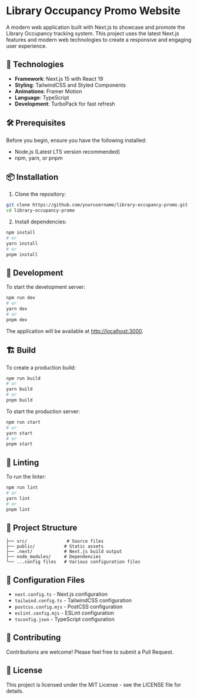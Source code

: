 # Library Occupancy Promo Website

A modern web application built with Next.js to showcase and promote the Library Occupancy tracking system. This project uses the latest Next.js features and modern web technologies to create a responsive and engaging user experience.

## 🚀 Technologies

- **Framework**: Next.js 15 with React 19
- **Styling**: TailwindCSS and Styled Components
- **Animations**: Framer Motion
- **Language**: TypeScript
- **Development**: TurboPack for fast refresh

## 🛠️ Prerequisites

Before you begin, ensure you have the following installed:

- Node.js (Latest LTS version recommended)
- npm, yarn, or pnpm

## 📦 Installation

1. Clone the repository:

```bash
git clone https://github.com/yourusername/library-occupancy-promo.git
cd library-occupancy-promo
```

2. Install dependencies:

```bash
npm install
# or
yarn install
# or
pnpm install
```

## 🚀 Development

To start the development server:

```bash
npm run dev
# or
yarn dev
# or
pnpm dev
```

The application will be available at [http://localhost:3000](http://localhost:3000).

## 🏗️ Build

To create a production build:

```bash
npm run build
# or
yarn build
# or
pnpm build
```

To start the production server:

```bash
npm run start
# or
yarn start
# or
pnpm start
```

## 🧪 Linting

To run the linter:

```bash
npm run lint
# or
yarn lint
# or
pnpm lint
```

## 📁 Project Structure

```
├── src/               # Source files
├── public/           # Static assets
├── .next/            # Next.js build output
├── node_modules/     # Dependencies
└── ...config files   # Various configuration files
```

## 🔧 Configuration Files

- `next.config.ts` - Next.js configuration
- `tailwind.config.ts` - TailwindCSS configuration
- `postcss.config.mjs` - PostCSS configuration
- `eslint.config.mjs` - ESLint configuration
- `tsconfig.json` - TypeScript configuration

## 🤝 Contributing

Contributions are welcome! Please feel free to submit a Pull Request.

## 📝 License

This project is licensed under the MIT License - see the LICENSE file for details.
